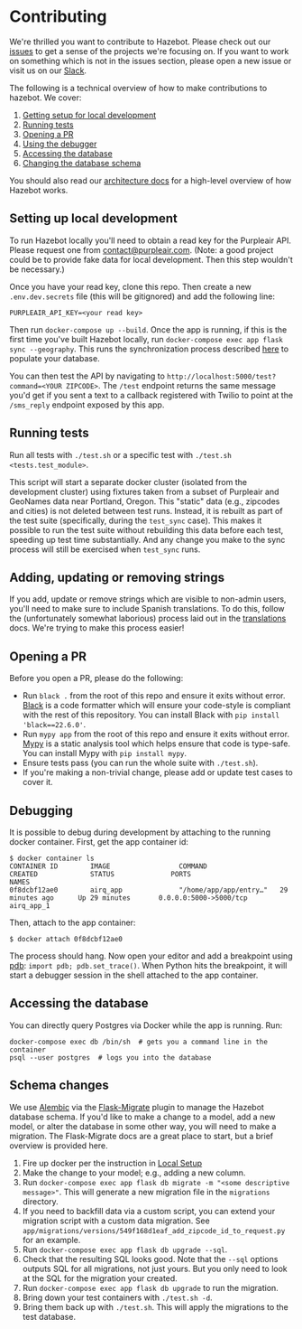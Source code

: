 # Contributing

We're thrilled you want to contribute to Hazebot. Please check out our [issues](https://github.com/airq-dev/hazebot/issues) to get a sense of the projects we're focusing on. If you want to work on something which is not in the issues section, please open a new issue or visit us on our [Slack](https://join.slack.com/t/hazebot/shared_invite/zt-hoogtwy8-9yeYFKyg0MRCtyC9US0k3Q).

The following is a technical overview of how to make contributions to hazebot. We cover:
1. [Getting setup for local development](#Setting-up-local-development)
2. [Running tests](#Running-Tests)
3. [Opening a PR](#Opening-a-PR)
4. [Using the debugger](#Debugging)
5. [Accessing the database](#Accessing-the-Database)
6. [Changing the database schema](#Schema-Changes)

You should also read our [architecture docs](architecture.md#Architecture) for a high-level overview of how Hazebot works.

## Setting up local development

To run Hazebot locally you'll need to obtain a read key for the Purpleair API. Please request one from contact@purpleair.com. (Note: a good project could be to provide fake data for local development. Then this step wouldn't be necessary.)

Once you have your read key, clone this repo. Then create a new `.env.dev.secrets` file (this will be gitignored) and add the following line:

```
PURPLEAIR_API_KEY=<your read key>
```

Then run `docker-compose up --build`. Once the app is running, if this is the first time you've built Hazebot locally, run `docker-compose exec app flask sync --geography`. This runs the synchronization process described [here](architecture.md#Synchronizing-Data) to populate your database.

You can then test the API by navigating to `http://localhost:5000/test?command=<YOUR ZIPCODE>`. The `/test` endpoint returns the same message you'd get if you sent a text to a callback registered with Twilio to point at the `/sms_reply` endpoint exposed by this app.

## Running tests

Run all tests with `./test.sh` or a specific test with `./test.sh <tests.test_module>`.

This script will start a separate docker cluster (isolated from the development cluster) using fixtures taken from a subset of Purpleair and GeoNames data near Portland, Oregon. This "static" data (e.g., zipcodes and cities) is not deleted between test runs. Instead, it is rebuilt as part of the test suite (specifically, during the `test_sync` case). This makes it possible to run the test suite without rebuilding this data before each test, speeding up test time substantially. And any change you make to the sync process will still be exercised when `test_sync` runs.

## Adding, updating or removing strings

If you add, update or remove strings which are visible to non-admin users, you'll need to make sure to include Spanish translations. To do this, follow the (unfortunately somewhat laborious) process laid out in the [translations](translations.md) docs. We're trying to make this process easier!

## Opening a PR

Before you open a PR, please do the following:
* Run `black .` from the root of this repo and ensure it exits without error. [Black](https://github.com/psf/black) is a code formatter which will ensure your code-style is compliant with the rest of this repository. You can install Black with `pip install 'black==22.6.0'`.
* Run `mypy app` from the root of this repo and ensure it exits without error. [Mypy](http://mypy-lang.org/) is a static analysis tool which helps ensure that code is type-safe. You can install Mypy with `pip install mypy`.
* Ensure tests pass (you can run the whole suite with `./test.sh`).
* If you're making a non-trivial change, please add or update test cases to cover it.

## Debugging

It is possible to debug during development by attaching to the running docker container. First, get the app container id:

```
$ docker container ls
CONTAINER ID        IMAGE                 COMMAND                  CREATED             STATUS              PORTS                              NAMES
0f8dcbf12ae0        airq_app              "/home/app/app/entry…"   29 minutes ago      Up 29 minutes       0.0.0.0:5000->5000/tcp             airq_app_1
```

Then, attach to the app container:

```
$ docker attach 0f8dcbf12ae0
```

The process should hang. Now open your editor and add a breakpoint using [pdb](https://docs.python.org/3/library/pdb.html): `import pdb; pdb.set_trace()`. When Python hits the breakpoint, it will start a debugger session in the shell attached to the app container.

## Accessing the database

You can directly query Postgres via Docker while the app is running. Run:

```
docker-compose exec db /bin/sh  # gets you a command line in the container
psql --user postgres  # logs you into the database
```

## Schema changes

We use [Alembic](https://alembic.sqlalchemy.org/en/latest/) via the [Flask-Migrate](https://flask-migrate.readthedocs.io/en/latest/) plugin to manage the Hazebot database schema. If you'd like to make a change to a model, add a new model, or alter the database in some other way, you will need to make a migration. The Flask-Migrate docs are a great place to start, but a brief overview is provided here.

1. Fire up docker per the instruction in [Local Setup](#Local_Setup)
2. Make the change to your model; e.g., adding a new column.
3. Run `docker-compose exec app flask db migrate -m "<some descriptive message>"`. This will generate a new migration file in the `migrations` directory.
4. If you need to backfill data via a custom script, you can extend your migration script with a custom data migration. See `app/migrations/versions/549f168d1eaf_add_zipcode_id_to_request.py` for an example.
4. Run `docker-compose exec app flask db upgrade --sql`.
5. Check that the resulting SQL looks good. Note that the `--sql` options outputs SQL for all migrations, not just yours. But you only need to look at the SQL for the migration your created.
6. Run `docker-compose exec app flask db upgrade` to run the migration.
7. Bring down your test containers with `./test.sh -d`.
8. Bring them back up with `./test.sh`. This will apply the migrations to the test database.
